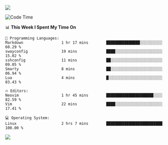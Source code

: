 <!-- [![Top Langs](https://github-readme-stats.vercel.app/api/top-langs/?username=gagahsyuja&theme=dracula&hide_border=true&border_radius=7)](https://github.com/anuraghazra/github-readme-stats) -->

![](https://komarev.com/ghpvc/?username=gagahsyuja&color=orange&style=pixel)

<!--START_SECTION:waka-->
![Code Time](http://img.shields.io/badge/Code%20Time-1%2C465%20hrs%2040%20mins-blue)

📊 **This Week I Spent My Time On** 

```text
💬 Programming Languages: 
Markdown                 1 hr 17 mins        ███████████████░░░░░░░░░░   60.29 % 
swayconfig               19 mins             ████░░░░░░░░░░░░░░░░░░░░░   15.02 % 
sshconfig                11 mins             ██░░░░░░░░░░░░░░░░░░░░░░░   09.05 % 
Smarty                   8 mins              ██░░░░░░░░░░░░░░░░░░░░░░░   06.94 % 
Lua                      4 mins              █░░░░░░░░░░░░░░░░░░░░░░░░   03.43 % 

🔥 Editors: 
Neovim                   1 hr 45 mins        █████████████████████░░░░   82.59 % 
Vim                      22 mins             ████░░░░░░░░░░░░░░░░░░░░░   17.41 % 

💻 Operating System: 
Linux                    2 hrs 7 mins        █████████████████████████   100.00 % 
```


<!--END_SECTION:waka-->

![](https://hit.yhype.me/github/profile?account_id=96577465)
